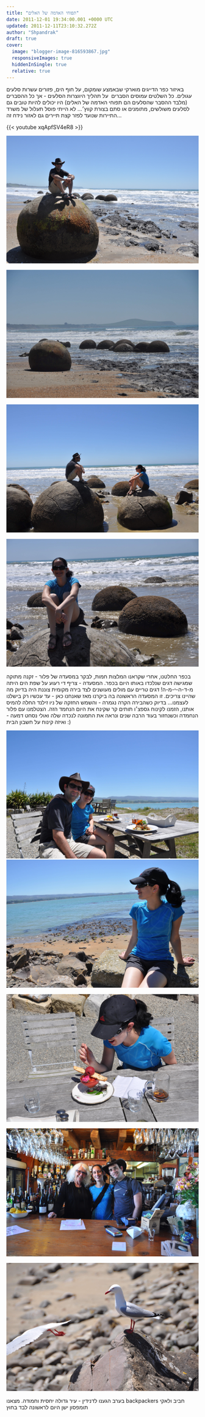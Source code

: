 ```yaml
---
title: "תפוחי האדמה של האלים"
date: 2011-12-01 19:34:00.001 +0000 UTC
updated: 2011-12-11T23:10:32.272Z
author: "Shpandrak"
draft: true
cover:
  image: "blogger-image-816593867.jpg"
  responsiveImages: true
  hiddenInSingle: true
  relative: true
---
```


באיזור כפר הדייגים מוארקי שבאמצע שומקום, על חוף הים, פזורים עשרות סלעים עגולים. כל השלטים עמוסים הסברים  על תהליך היווצרות הסלעים - אך כל ההסברים (מלבד ההסבר שהסלעים הם תפוחי האדמה של האלים) היו יכולים להיות טובים גם לסלעים משולשים, מתומנים או סתם בצורת קווץ׳... לא הייתי פוסל תעלול של משרד התיירות שנועד לפזר קצת תיירים גם לאזור נידח זה...

{{< youtube xqApfSV4eR8 >}}

![](blogger-image-1081175478.jpg)

![](blogger-image-446183286.jpg)

![](blogger-image-816593867.jpg)

![](blogger-image-116403391.jpg)

בכפר החלטנו, אחרי שקראנו המלצות חמות, לבקר במסעדה של פלור - זקנה מתוקה שמגישה דגים שנלכדו באותו היום בכפר. המסעדה - צריף די רעוע על שפת הים היתה מ-ד-ה-י-מ-ה! דגים טריים עם מולים מעושנים לצד בירה מקומית צוננת היה בדיוק מה שהיינו צריכים. זו המסעדה הראשונה בה ביקרנו מאז שאנחנו כאן - עד עכשיו רק בישלנו לעצמנו... בדיוק כשהבירה הקרה נגמרה - והשמש החזקה של ניו זילנד החלה להמיס אותנו, הזמנו לקינוח גספצ׳ו תותים קר שקינח את היום הנחמד הזה. הצטלמנו עם פלור הנחמדה וכשנחזור בעוד הרבה שנים ונראה את התמונה לנכדה שלה ואולי נסחט דמעה - ואיזה קינוח על חשבון הבית :)

![](flr.jpg)
![](flr2.jpg)

![](blogger-image--1193274423.jpg)

![](blogger-image--2028579868.jpg)

![](blogger-image--324646826.jpg)

בערב הגענו לדנידין - עיר גדולה יחסית וחמודה. מצאנו backpackers חביב ולאקי תומפסון ישן היום לראשונה לבד בחוץ
